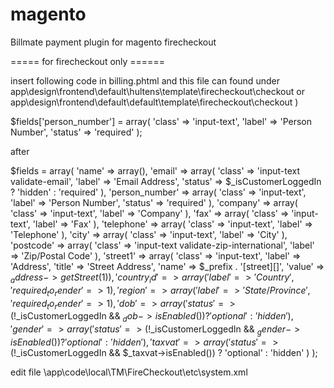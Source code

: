 magento
=======

Billmate payment plugin for magento firecheckout


=====	for firecheckout only ======


insert following code in billing.phtml and this file can found under
app\design\frontend\default\hultens\template\firecheckout\checkout or app\design\frontend\default\default\template\firecheckout\checkout )


$fields['person_number'] = array(
           'class'  => 'input-text',
           'label'  => 'Person Number',
           'status' => 'required'
       );

after 

   $fields = array(
       'name'  => array(),
       'email' => array(
           'class'  => 'input-text validate-email',
           'label'  => 'Email Address',
           'status' => $_isCustomerLoggedIn ? 'hidden' : 'required'
       ),
       'person_number' => array(
           'class'  => 'input-text',
           'label'  => 'Person Number',
           'status' => 'required'
       ),
       'company' => array(
           'class' => 'input-text',
           'label' => 'Company'
       ),
       'fax' => array(
           'class' => 'input-text',
           'label' => 'Fax'
       ),
       'telephone' => array(
           'class' => 'input-text',
           'label' => 'Telephone'
       ),
       'city' => array(
           'class' => 'input-text',
           'label' => 'City'
       ),
       'postcode' => array(
           'class' => 'input-text validate-zip-international',
           'label' => 'Zip/Postal Code'
       ),
       'street1' => array(
           'class' => 'input-text',
           'label' => 'Address',
           'title' => 'Street Address',
           'name'  => $_prefix . '[street][]',
           'value' => $_address->getStreet(1)
       ),
       'country_id' => array(
           'label' => 'Country',
           'required_to_render' => 1
       ),
       'region' => array(
           'label' => 'State/Province',
           'required_to_render' => 1
       ),
       'dob' => array(
           'status' => (!$_isCustomerLoggedIn && $_dob->isEnabled()) ? 'optional' : 'hidden'
       ),
       'gender' => array(
           'status' => (!$_isCustomerLoggedIn && $_gender->isEnabled()) ? 'optional' : 'hidden'
       ),
       'taxvat' => array(
           'status' => (!$_isCustomerLoggedIn && $_taxvat->isEnabled()) ? 'optional' : 'hidden'
       )
   );

edit file \app\code\local\TM\FireCheckout\etc\system.xml
